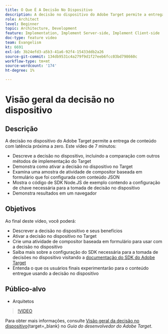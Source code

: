 ```yaml
---
title: O Que É A Decisão No Dispositivo
description: A decisão no dispositivo do Adobe Target permite a entrega de conteúdo com latência próxima a zero. Assista a este vídeo para saber mais sobre a decisão no dispositivo e como ativá-la.
role: Architect
level: Beginner
topic: Architecture, Development
feature: Implementation, Implement Server-side, Implement Client-side
doc-type: feature video
team: Evangelism
kt: 6691
exl-id: 3b24efd3-a5b3-41a6-92f4-15433ddb2a26
source-git-commit: 134db9531c4a279f9d1f27eeb6fcc03bd798660c
workflow-type: tm+mt
source-wordcount: '174'
ht-degree: 1%

---
```


# Visão geral da decisão no dispositivo

## Descrição

A decisão no dispositivo do Adobe Target permite a entrega de conteúdo com latência próxima a zero. Este vídeo de 7 minutos:

* Descreve a decisão no dispositivo, incluindo a comparação com outros métodos de implementação do Target
* Demonstra como ativar a decisão no dispositivo no Target
* Examina uma amostra de atividade de compositor baseada em formulário que foi configurada com conteúdo JSON
* Mostra o código de SDK Node.JS de exemplo contendo a configuração de chave necessária para a tomada de decisão no dispositivo
* Demonstra resultados em um navegador

## Objetivos

Ao final deste vídeo, você poderá:

* Descrever a decisão no dispositivo e seus benefícios
* Ativar a decisão no dispositivo no Target
* Crie uma atividade de compositor baseada em formulário para usar com a decisão no dispositivo
* Saiba mais sobre a configuração do SDK necessária para a tomada de decisões no dispositivo visitando a [documentação do SDK do Adobe Target](https://experienceleague.adobe.com/en/docs/target-dev/developer/server-side/on-device-decisioning/overview)
* Entenda o que os usuários finais experimentarão para o conteúdo entregue usando a decisão no dispositivo

## Público-alvo

* Arquitetos

>[!VIDEO](https://video.tv.adobe.com/v/329032/?quality=12)

Para obter mais informações, consulte [Visão geral da decisão no dispositivo](https://experienceleague.adobe.com/docs/target-dev/developer/server-side/on-device-decisioning/overview.html?lang=pt-BR){target=_blank} no *Guia do desenvolvedor do Adobe Target*.
